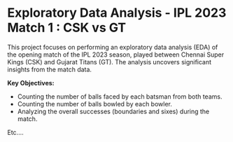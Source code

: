 # Exploratory Data Analysis - IPL 2023 Match 1 : CSK vs GT

This project focuses on performing an exploratory data analysis (EDA) of the opening match of the IPL 2023 season, played between Chennai Super Kings (CSK) and Gujarat Titans (GT). The analysis uncovers significant insights from the match data.

**Key Objectives:**

+ Counting the number of balls faced by each batsman from both teams.
+ Counting the number of balls bowled by each bowler.
+ Analyzing the overall successes (boundaries and sixes) during the match.

Etc....
